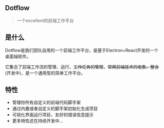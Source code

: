 ## Dotflow

> 一个excellent的前端工作平台

## 是什么

Dotflow是我们团队自用的一个前端工作平台，是基于Electron+React开发的一个桌面端软件。

它集合了前端工作流的管理、运行，~~工作任务的管理~~，~~常用前端技术的收集、整合~~(开发中)，是一个通用型的简单工作平台。

## 特性
* 管理你所有自定义的前端代码脚手架
* 通过内置或者自定义的脚手架初始化生成项目
* 可视化界面运行项目，友好的错误信息提示
* 更多特性还在持续开发中...